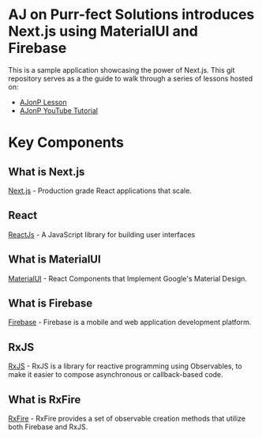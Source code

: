 # AJ on Purr-fect Solutions introduces Next.js using MaterialUI and Firebase

This is a sample application showcasing the power of Next.js.
This git repository serves as a the guide to walk through a series of lessons hosted on:

- [AJonP Lesson](https://ajonp.com/lessons/next.js-using-materialui-and-firebase-intro/)
- [AJonP YouTube Tutorial](http://bit.ly/ajonp-youtube-sub)

# Key Components

## What is Next.js

[Next.js](https://nextjs.org/) - Production grade React applications that scale.

## React

[ReactJs](https://reactjs.org/) - A JavaScript library for building user interfaces

## What is MaterialUI

[MaterialUI](https://material-ui.com/) - React Components that Implement Google's Material Design.

## What is Firebase

[Firebase](https://firebase.google.com/) - Firebase is a mobile and web application development platform.

## RxJS

[RxJS](https://rxjs.dev/) - RxJS is a library for reactive programming using Observables, to make it easier to compose asynchronous or callback-based code.

## What is RxFire

[RxFire](https://firebase.googleblog.com/2018/09/introducing-rxfire-easy-async-firebase.html) - RxFire provides a set of observable creation methods that utilize both Firebase and RxJS.
